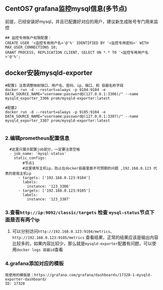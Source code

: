 ## CentOS7 grafana监控mysql信息(多节点)

前提，已经安装好mysql，并且已配置好对应的用户，建议新生成账号专门用来监控

```
## 监控专用账户权限配置：
CREATE USER '<监控专用用户名>'@'%' IDENTIFIED BY '<监控专用密码>' WITH MAX_USER_CONNECTIONS 10;
GRANT PROCESS, REPLICATION CLIENT, SELECT ON *.* TO '<监控专用用户名>'@'%';

```



## docker安装mysqld-exporter

```
#配置1 注意调整映射端口、用户名、密码、ip、端口、和 容器名称字段
docker run -d --restart=always -p 9104:9104 -e DATA_SOURCE_NAME="username:password@(127.0.0.1:3306)/" --name mysqld_exporter_3306 prom/mysqld-exporter:latest

#配置2
docker run -d --restart=always -p 9105:9104 -e DATA_SOURCE_NAME="username:password@(127.0.0.1:3307)/" --name mysqld_exporter_3307 prom/mysqld-exporter:latest


```

### 2.编辑prometheus配置信息

```
  #这里只展示配置job部分，一定要注意空格
  - job_name: 'mysql-status'
    static_configs:
    	#节点1
    	#这里填写主机ip，防止在docker容器里面不可预期的问题 ,192.168.0.123 代表的是我主机ip
      - targets: ['192.168.0.123:9104']
        labels:
          instance: '123_3306'
      - targets: ['192.168.0.123:9105']
        labels:
          instance: '123_3307'

```





### 3.查看`http://ip:9092/classic/targets` 检查 `mysql-status`节点下面是否有两个ip

1. 可以分别访问`http://192.168.0.123:9104/metrics`、`http://192.168.0.123:9105/metrics` 查看结果，正常的结果应该是输出内容比较多的，如果内容比较少，那么就是`mysqld-exporter`配置有问题，可以使用`docker logs 容器id`查看



### 4.grafana添加对应的模板

```
我使用的模板是：https://grafana.com/grafana/dashboards/17320-1-mysqld-exporter-dashboard/
ID: 17320
```

